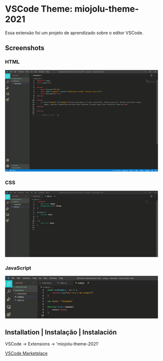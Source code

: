 # VSCode Theme: miojolu-theme-2021
Essa extensão foi um projeto de aprendizado sobre o editor VSCode.


Screenshots
---

### HTML
![HTML](screenshots/HTML.png)

### CSS
![HTML](screenshots/css.png)

### JavaScript
![HTML](screenshots/JavaScript.png)

Installation | Instalação | Instalación
---
VSCode -> Extensions -> 'miojolu-theme-2021'

[VSCode Marketplace](https://marketplace.visualstudio.com/items?itemName=LuizaParente.miojolu)
